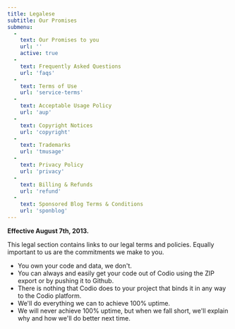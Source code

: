 ```yaml
---
title: Legalese
subtitle: Our Promises
submenu:
  -
    text: Our Promises to you
    url: ''
    active: true
  -
    text: Frequently Asked Questions
    url: 'faqs'
  -
    text: Terms of Use
    url: 'service-terms'
  -
    text: Acceptable Usage Policy
    url: 'aup'
  -
    text: Copyright Notices
    url: 'copyright'
  -
    text: Trademarks
    url: 'tmusage'
  -
    text: Privacy Policy
    url: 'privacy'
  -
    text: Billing & Refunds
    url: 'refund'    
  -
    text: Sponsored Blog Terms & Conditions
    url: 'sponblog'         
---
```


**Effective August 7th, 2013.**

This legal section contains links to our legal terms and policies. Equally important to us are the commitments we make to you.

  - You own your code and data, we don't.
  - You can always and easily get your code out of Codio using the ZIP export or by pushing it to Github.
  - There is nothing that Codio does to your project that binds it in any way to the Codio platform.
  - We'll do everything we can to achieve 100% uptime.
  - We will never achieve 100% uptime, but when we fall short, we'll explain why and how we'll do better next time.
